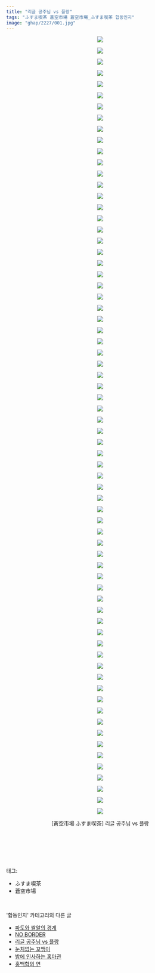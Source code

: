 ```yaml
---
title: "리글 공주님 vs 플랑"
tags: "ふすま喫茶 蒼空市場 蒼空市場_ふすま喫茶 합동인지"
image: "ghap/2227/001.jpg"
---
```

<div class="article">
<p style="text-align: center; clear: none; float: none;"><img src="{{ site.nasurl }}/ghap/2227/001.jpg"/></p>
<p style="text-align: center; clear: none; float: none;"><img src="{{ site.nasurl }}/ghap/2227/002.jpg"/></p>
<p style="text-align: center; clear: none; float: none;"><img src="{{ site.nasurl }}/ghap/2227/003.jpg"/></p>
<p style="text-align: center; clear: none; float: none;"><img src="{{ site.nasurl }}/ghap/2227/004.jpg"/></p>
<p style="text-align: center; clear: none; float: none;"><img src="{{ site.nasurl }}/ghap/2227/005.jpg"/></p>
<p style="text-align: center; clear: none; float: none;"><img src="{{ site.nasurl }}/ghap/2227/006.jpg"/></p>
<p style="text-align: center; clear: none; float: none;"><img src="{{ site.nasurl }}/ghap/2227/007.jpg"/></p>
<p style="text-align: center; clear: none; float: none;"><img src="{{ site.nasurl }}/ghap/2227/008.jpg"/></p>
<p style="text-align: center; clear: none; float: none;"><img src="{{ site.nasurl }}/ghap/2227/009.jpg"/></p>
<p style="text-align: center; clear: none; float: none;"><img src="{{ site.nasurl }}/ghap/2227/010.jpg"/></p>
<p style="text-align: center; clear: none; float: none;"><img src="{{ site.nasurl }}/ghap/2227/011.jpg"/></p>
<p style="text-align: center; clear: none; float: none;"><img src="{{ site.nasurl }}/ghap/2227/012.jpg"/></p>
<p style="text-align: center; clear: none; float: none;"><img src="{{ site.nasurl }}/ghap/2227/013.jpg"/></p>
<p style="text-align: center; clear: none; float: none;"><img src="{{ site.nasurl }}/ghap/2227/014.jpg"/></p>
<p style="text-align: center; clear: none; float: none;"><img src="{{ site.nasurl }}/ghap/2227/015.jpg"/></p>
<p style="text-align: center; clear: none; float: none;"><img src="{{ site.nasurl }}/ghap/2227/016.jpg"/></p>
<p style="text-align: center; clear: none; float: none;"><img src="{{ site.nasurl }}/ghap/2227/017.jpg"/></p>
<p style="text-align: center; clear: none; float: none;"><img src="{{ site.nasurl }}/ghap/2227/018.jpg"/></p>
<p style="text-align: center; clear: none; float: none;"><img src="{{ site.nasurl }}/ghap/2227/019.jpg"/></p>
<p style="text-align: center; clear: none; float: none;"><img src="{{ site.nasurl }}/ghap/2227/020.jpg"/></p>
<p style="text-align: center; clear: none; float: none;"><img src="{{ site.nasurl }}/ghap/2227/021.jpg"/></p>
<p style="text-align: center; clear: none; float: none;"><img src="{{ site.nasurl }}/ghap/2227/022.jpg"/></p>
<p style="text-align: center; clear: none; float: none;"><img src="{{ site.nasurl }}/ghap/2227/023.jpg"/></p>
<p style="text-align: center; clear: none; float: none;"><img src="{{ site.nasurl }}/ghap/2227/024.jpg"/></p>
<p style="text-align: center; clear: none; float: none;"><img src="{{ site.nasurl }}/ghap/2227/025.jpg"/></p>
<p style="text-align: center; clear: none; float: none;"><img src="{{ site.nasurl }}/ghap/2227/026.jpg"/></p>
<p style="text-align: center; clear: none; float: none;"><img src="{{ site.nasurl }}/ghap/2227/027.jpg"/></p>
<p style="text-align: center; clear: none; float: none;"><img src="{{ site.nasurl }}/ghap/2227/028.jpg"/></p>
<p style="text-align: center; clear: none; float: none;"><img src="{{ site.nasurl }}/ghap/2227/029.jpg"/></p>
<p style="text-align: center; clear: none; float: none;"><img src="{{ site.nasurl }}/ghap/2227/030.jpg"/></p>
<p style="text-align: center; clear: none; float: none;"><img src="{{ site.nasurl }}/ghap/2227/031.jpg"/></p>
<p style="text-align: center; clear: none; float: none;"><img src="{{ site.nasurl }}/ghap/2227/032.jpg"/></p>
<p style="text-align: center; clear: none; float: none;"><img src="{{ site.nasurl }}/ghap/2227/033.jpg"/></p>
<p style="text-align: center; clear: none; float: none;"><img src="{{ site.nasurl }}/ghap/2227/034.jpg"/></p>
<p style="text-align: center; clear: none; float: none;"><img src="{{ site.nasurl }}/ghap/2227/035.jpg"/></p>
<p style="text-align: center; clear: none; float: none;"><img src="{{ site.nasurl }}/ghap/2227/036.jpg"/></p>
<p style="text-align: center; clear: none; float: none;"><img src="{{ site.nasurl }}/ghap/2227/037.jpg"/></p>
<p style="text-align: center; clear: none; float: none;"><img src="{{ site.nasurl }}/ghap/2227/038.jpg"/></p>
<p style="text-align: center; clear: none; float: none;"><img src="{{ site.nasurl }}/ghap/2227/039.jpg"/></p>
<p style="text-align: center; clear: none; float: none;"><img src="{{ site.nasurl }}/ghap/2227/040.jpg"/></p>
<p style="text-align: center; clear: none; float: none;"><img src="{{ site.nasurl }}/ghap/2227/041.jpg"/></p>
<p style="text-align: center; clear: none; float: none;"><img src="{{ site.nasurl }}/ghap/2227/042.jpg"/></p>
<p style="text-align: center; clear: none; float: none;"><img src="{{ site.nasurl }}/ghap/2227/043.jpg"/></p>
<p style="text-align: center; clear: none; float: none;"><img src="{{ site.nasurl }}/ghap/2227/044.jpg"/></p>
<p style="text-align: center; clear: none; float: none;"><img src="{{ site.nasurl }}/ghap/2227/045.jpg"/></p>
<p style="text-align: center; clear: none; float: none;"><img src="{{ site.nasurl }}/ghap/2227/046.jpg"/></p>
<p style="text-align: center; clear: none; float: none;"><img src="{{ site.nasurl }}/ghap/2227/047.jpg"/></p>
<p style="text-align: center; clear: none; float: none;"><img src="{{ site.nasurl }}/ghap/2227/048.jpg"/></p>
<p style="text-align: center; clear: none; float: none;"><img src="{{ site.nasurl }}/ghap/2227/049.jpg"/></p>
<p style="text-align: center; clear: none; float: none;"><img src="{{ site.nasurl }}/ghap/2227/050.jpg"/></p>
<p style="text-align: center; clear: none; float: none;"><img src="{{ site.nasurl }}/ghap/2227/051.jpg"/></p>
<p style="text-align: center; clear: none; float: none;"><img src="{{ site.nasurl }}/ghap/2227/052.jpg"/></p>
<p style="text-align: center; clear: none; float: none;"><img src="{{ site.nasurl }}/ghap/2227/053.jpg"/></p>
<p style="text-align: center; clear: none; float: none;"><img src="{{ site.nasurl }}/ghap/2227/054.jpg"/></p>
<p style="text-align: center; clear: none; float: none;"><img src="{{ site.nasurl }}/ghap/2227/055.jpg"/></p>
<p style="text-align: center; clear: none; float: none;"><img src="{{ site.nasurl }}/ghap/2227/056.jpg"/></p>
<p style="text-align: center; clear: none; float: none;"><img src="{{ site.nasurl }}/ghap/2227/057.jpg"/></p>
<p style="text-align: center; clear: none; float: none;"><img src="{{ site.nasurl }}/ghap/2227/058.jpg"/></p>
<p style="text-align: center; clear: none; float: none;"><img src="{{ site.nasurl }}/ghap/2227/059.jpg"/></p>
<p style="text-align: center; clear: none; float: none;"><img src="{{ site.nasurl }}/ghap/2227/060.jpg"/></p>
<p style="text-align: center; clear: none; float: none;"><img src="{{ site.nasurl }}/ghap/2227/061.jpg"/></p>
<p style="text-align: center; clear: none; float: none;"><img src="{{ site.nasurl }}/ghap/2227/062.jpg"/></p>
<p style="text-align: center; clear: none; float: none;"><img src="{{ site.nasurl }}/ghap/2227/063.jpg"/></p>
<p style="text-align: center; clear: none; float: none;"><img src="{{ site.nasurl }}/ghap/2227/064.jpg"/></p>
<p style="text-align: center; clear: none; float: none;"><img src="{{ site.nasurl }}/ghap/2227/065.jpg"/></p>
<p style="text-align: center; clear: none; float: none;"><img src="{{ site.nasurl }}/ghap/2227/066.jpg"/></p>
<p style="text-align: center; clear: none; float: none;"><img src="{{ site.nasurl }}/ghap/2227/067.jpg"/></p>
<p style="text-align: center; clear: none; float: none;"><img src="{{ site.nasurl }}/ghap/2227/068.jpg"/></p>
<p style="text-align: center; clear: none; float: none;"><img src="{{ site.nasurl }}/ghap/2227/069.jpg"/></p>
<p style="text-align: center; clear: none; float: none;"><img src="{{ site.nasurl }}/ghap/2227/070.jpg"/></p>
<p style="text-align: center; clear: none; float: none;">[蒼空市場 ふすま喫茶] 리글 공주님 vs 플랑</p>
<p style="text-align: center; clear: none; float: none;"><br/></p>
<p><br/></p>
</div><br/>
<div class="tagTrail">
<p>태그: </p>
<ul>
<li>ふすま喫茶</li>
<li>蒼空市場</li>
</ul>
</div><br/>
<div class="another">
<p>'합동인지' 카테고리의 다른 글</p>
<ul>
<li><a href="/2016-09-20-ghap_2250">파도와 쌀알의 경계</a></li>
<li><a href="/2016-09-20-ghap_2245">NO BORDER</a></li>
<li><a href="/2016-09-19-ghap_2227">리글 공주님 vs 플랑</a></li>
<li><a href="/2016-09-18-ghap_2210">눈치없는 꼬맹이</a></li>
<li><a href="/2016-09-17-ghap_2188">밤에 인사하는 홍마관</a></li>
<li><a href="/2016-09-14-ghap_2165">홍백합의 연</a></li>
</ul>
</div><br/>
<div class="cb_module cb_fluid">
<div class="cb_wrt cb_profile">
</div><!-- commentList close -->
</div><br/>
